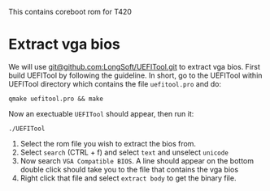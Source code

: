 This contains coreboot rom for T420

# Extract vga bios
We will use [git@github.com:LongSoft/UEFITool.git](UEFITool) to extract
vga bios.
First build UEFITool by following the guideline.
In short, go to the UEFITool within UEFITool  directory which contains
the file `uefitool.pro` and do:

`qmake uefitool.pro && make`

Now an exectuable `UEFITool` should appear, then run it:

`./UEFITool`

1. Select the rom file you wish to extract the bios from.
2. Select `search` (CTRL + f) and select `text` and unselect `unicode`
3. Now search `VGA Compatible BIOS`. A line should appear on the bottom
   double click should take you to the file that contains the vga bios
4. Right click that file and select `extract body` to get the binary file.
